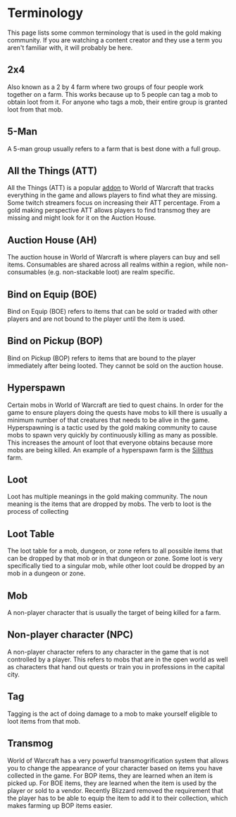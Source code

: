 # Terminology
This page lists some common terminology that is used in the gold making community.  If you are watching a content creator and they use a term you aren't familiar with, it will probably be here.

## 2x4
Also known as a 2 by 4 farm where two groups of four people work together on a farm. This works because up to 5 people can tag a mob to obtain loot from it. For anyone who tags a mob, their entire group is granted loot from that mob.

## 5-Man
A 5-man group usually refers to a farm that is best done with a full group.  

## All the Things (ATT)
All the Things (ATT) is a popular [addon](https://www.curseforge.com/wow/addons/all-the-things) to World of Warcraft that tracks everything in the game and allows players to find what they are missing. Some twitch streamers focus on increasing their ATT percentage. From a gold making perspective ATT allows players to find transmog they are missing and might look for it on the Auction House.

## Auction House (AH)
The auction house in World of Warcraft is where players can buy and sell items. Consumables are shared across all realms within a region, while non-consumables (e.g. non-stackable loot) are realm specific.

## Bind on Equip (BOE)
Bind on Equip (BOE) refers to items that can be sold or traded with other players and are not bound to the player until the item is used.

## Bind on Pickup (BOP)
Bind on Pickup (BOP) refers to items that are bound to the player immediately after being looted. They cannot be sold on the auction house.

## Hyperspawn
Certain mobs in World of Warcraft are tied to quest chains.  In order for the game to ensure players doing the quests have mobs to kill there is usually a minimum number of that creatures that needs to be alive in the game.  Hyperspawning is a tactic used by the gold making community to cause mobs to spawn very quickly by continuously killing as many as possible. This increases the amount of loot that everyone obtains because more mobs are being killed. An example of a hyperspawn farm is the [Silithus](/farms/openworld/silithus) farm.

## Loot
Loot has multiple meanings in the gold making community. The noun meaning is the items that are dropped by mobs. The verb to loot is the process of collecting 

## Loot Table
The loot table for a mob, dungeon, or zone refers to all possible items that can be dropped by that mob or in that dungeon or zone.  Some loot is very specifically tied to a singular mob, while other loot could be dropped by an mob in a dungeon or zone.

## Mob
A non-player character that is usually the target of being killed for a farm.  

## Non-player character (NPC)
A non-player character refers to any character in the game that is not controlled by a player.  This refers to mobs that are in the open world as well as characters that hand out quests or train you in professions in the capital city.

## Tag
Tagging is the act of doing damage to a mob to make yourself eligible to loot items from that mob.

## Transmog
World of Warcraft has a very powerful transmogrification system that allows you to change the appearance of your character based on items you have collected in the game.  For BOP items, they are learned when an item is picked up.  For BOE items, they are learned when the item is used by the player or sold to a vendor.  Recently Blizzard removed the requirement that the player has to be able to equip the item to add it to their collection, which makes farming up BOP items easier.